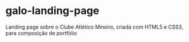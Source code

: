 # galo-landing-page
Landing page sobre o Clube Atlético Mineiro, criada com HTML5 e CSS3, para composição de portfólio
